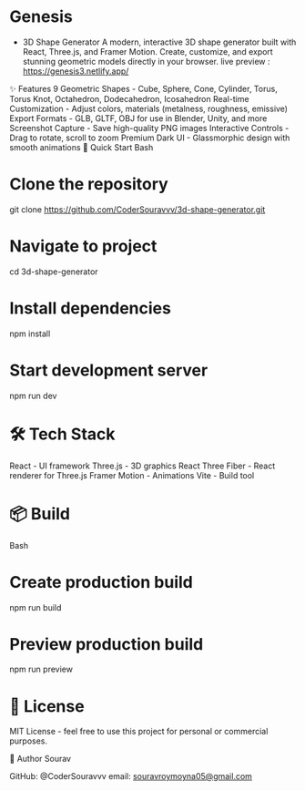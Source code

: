 # Genesis
- 3D Shape Generator
A modern, interactive 3D shape generator built with React, Three.js, and Framer Motion. Create, customize, and export stunning geometric models directly in your browser.
live preview : https://genesis3.netlify.app/

✨ Features
9 Geometric Shapes - Cube, Sphere, Cone, Cylinder, Torus, Torus Knot, Octahedron, Dodecahedron, Icosahedron
Real-time Customization - Adjust colors, materials (metalness, roughness, emissive)
Export Formats - GLB, GLTF, OBJ for use in Blender, Unity, and more
Screenshot Capture - Save high-quality PNG images
Interactive Controls - Drag to rotate, scroll to zoom
Premium Dark UI - Glassmorphic design with smooth animations
🚀 Quick Start
Bash

# Clone the repository
git clone https://github.com/CoderSouravvv/3d-shape-generator.git

# Navigate to project
cd 3d-shape-generator

# Install dependencies
npm install

# Start development server
npm run dev

# 🛠️ Tech Stack
React - UI framework
Three.js - 3D graphics
React Three Fiber - React renderer for Three.js
Framer Motion - Animations
Vite - Build tool

# 📦 Build
Bash

# Create production build
npm run build

# Preview production build
npm run preview

# 📝 License
 MIT License - feel free to use this project for personal or commercial purposes.

👤 Author
Sourav

GitHub: @CoderSouravvv
email: souravroymoyna05@gmail.com

